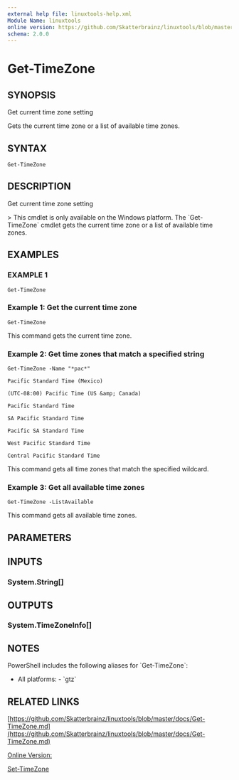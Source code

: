 ```yaml
---
external help file: linuxtools-help.xml
Module Name: linuxtools
online version: https://github.com/Skatterbrainz/linuxtools/blob/master/docs/Get-TimeZone.md
schema: 2.0.0
---
```


# Get-TimeZone

## SYNOPSIS
Get current time zone setting

Gets the current time zone or a list of available time zones.

## SYNTAX

```
Get-TimeZone
```

## DESCRIPTION
Get current time zone setting

\> This cmdlet is only available on the Windows platform.
The \`Get-TimeZone\` cmdlet gets the current time zone or a list of available time zones.

## EXAMPLES

### EXAMPLE 1
```
Get-TimeZone
```

### Example 1: Get the current time zone
```
Get-TimeZone
```

This command gets the current time zone.

### Example 2: Get time zones that match a specified string
```
Get-TimeZone -Name "*pac*"

Pacific Standard Time (Mexico)

(UTC-08:00) Pacific Time (US &amp; Canada)

Pacific Standard Time

SA Pacific Standard Time

Pacific SA Standard Time

West Pacific Standard Time

Central Pacific Standard Time
```

This command gets all time zones that match the specified wildcard.

### Example 3: Get all available time zones
```
Get-TimeZone -ListAvailable
```

This command gets all available time zones.

## PARAMETERS

## INPUTS

### System.String[]
## OUTPUTS

### System.TimeZoneInfo[]
## NOTES
PowerShell includes the following aliases for \`Get-TimeZone\`:

- All platforms:   - \`gtz\`

## RELATED LINKS

[https://github.com/Skatterbrainz/linuxtools/blob/master/docs/Get-TimeZone.md](https://github.com/Skatterbrainz/linuxtools/blob/master/docs/Get-TimeZone.md)

[Online Version:](https://learn.microsoft.com/powershell/module/microsoft.powershell.management/get-timezone?view=powershell-7.3&WT.mc_id=ps-gethelp)

[Set-TimeZone]()

